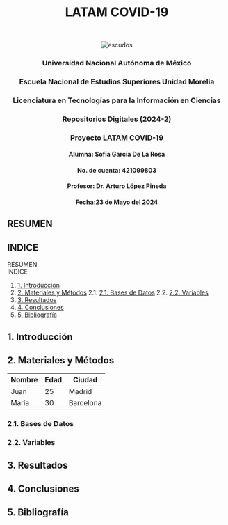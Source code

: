<h1 align="center"> LATAM COVID-19 </h1> <br>

<p align="center">
    <img src="https://github.com/SofiaDeLaRosa/LATAM_COVID-19/blob/main/escudos.png" alt="escudos">
</p>

<h3 align="center"> Universidad Nacional Autónoma de México </h3> 
<h3 align="center">Escuela Nacional de Estudios Superiores Unidad Morelia </h3> 

<h3 align="center"> Licenciatura en Tecnologías para la Información en Ciencias </h3> 
<h3 align="center"> Repositorios Digitales (2024-2) </h3> 

<h3 align="center"> Proyecto LATAM COVID-19 </h3> 

<h4 align="center"> Alumna: Sofía García De La Rosa </h4> 
<h4 align="center"> No. de cuenta: 421099803 </h4>

<h4 align="center"> Profesor: Dr. Arturo López Pineda </h4> 

<h4 align="center"> Fecha:23 de Mayo del 2024 </h4> 

## RESUMEN

## INDICE
RESUMEN <br>
INDICE <br>
1. [1. Introducción](#introducción)
2. [2. Materiales y Métodos](#materiales_métodos)
   2.1. [2.1. Bases de Datos](#basesdedatos)
   2.2. [2.2. Variables](#variables)
3. [3. Resultados](#resultados)
4. [4. Conclusiones](#conclusiones)
5. [5. Bibliografía](#bibliografía)

## 1. Introducción

## 2. Materiales y Métodos

| Nombre    | Edad | Ciudad    |
|-----------|------|-----------|
| Juan      | 25   | Madrid    |
| María     | 30   | Barcelona |

### 2.1. Bases de Datos

### 2.2. Variables

## 3. Resultados

## 4. Conclusiones

## 5. Bibliografía
